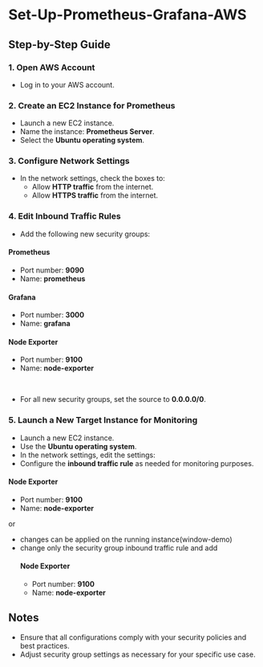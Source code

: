 # Set-Up-Prometheus-Grafana-AWS


## Step-by-Step Guide

### 1. Open AWS Account
- Log in to your AWS account.

### 2. Create an EC2 Instance for Prometheus
- Launch a new EC2 instance.
- Name the instance: **Prometheus Server**.
- Select the **Ubuntu operating system**.

### 3. Configure Network Settings
- In the network settings, check the boxes to:
  - Allow **HTTP traffic** from the internet.
  - Allow **HTTPS traffic** from the internet.

### 4. Edit Inbound Traffic Rules
- Add the following new security groups:

#### Prometheus
- Port number: **9090**
- Name: **prometheus**

#### Grafana
- Port number: **3000**
- Name: **grafana**

#### Node Exporter
- Port number: **9100**
- Name: **node-exporter**
<br>

- For all new security groups, set the source to **0.0.0.0/0**.

### 5. Launch a New Target Instance for Monitoring

- Launch a new EC2 instance.
- Use the **Ubuntu operating system**.
- In the network settings, edit the settings:
- Configure the **inbound traffic rule** as needed for monitoring purposes.
 #### Node Exporter
- Port number: **9100**
- Name: **node-exporter**

or 
- changes can be applied on the running instance(window-demo)
 - change only the security group inbound traffic rule and add 
     #### Node Exporter
     - Port number: **9100**
     - Name: **node-exporter**  
## Notes
- Ensure that all configurations comply with your security policies and best practices.
- Adjust security group settings as necessary for your specific use case.

